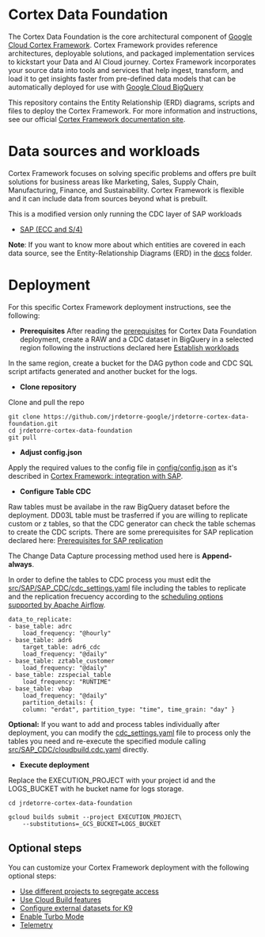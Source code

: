 # Cortex Data Foundation

The Cortex Data Foundation is the core architectural component of
[Google Cloud Cortex Framework](https://cloud.google.com/solutions/cortex).
Cortex Framework provides reference architectures, deployable solutions, and
packaged implementation services to kickstart your Data and AI Cloud journey.
Cortex Framework incorporates your source data into tools and services that help ingest,
transform, and load it to get insights faster from pre-defined data models that can be automatically
deployed for use with [Google Cloud BigQuery](https://cloud.google.com/bigquery)

This repository contains the Entity Relationship (ERD) diagrams, scripts and files
to deploy the Cortex Framework. For more information and instructions, see our
official [Cortex Framework documentation site](https://cloud.google.com/cortex/docs).

# Data sources and workloads

Cortex Framework focuses on solving specific problems and offers pre built solutions
for business areas like Marketing, Sales, Supply Chain, Manufacturing, Finance, and Sustainability.
Cortex Framework is flexible and it can include data from sources beyond what is prebuilt.

This is a modified version only running the CDC layer of SAP workloads

*   [SAP (ECC and S/4)](https://cloud.google.com/cortex/docs/operational-sap)

**Note**: If you want to know more about which entities are covered in each data source, see the
Entity-Relationship Diagrams (ERD) in the [docs](https://github.com/GoogleCloudPlatform/cortex-data-foundation/tree/main/docs) folder.

# Deployment

For this specific Cortex Framework deployment instructions, see the following:

* **Prerequisites** 
After reading the [prerequisites](https://cloud.google.com/cortex/docs/deployment-prerequisites) for Cortex Data Foundation deployment, create a RAW and a CDC dataset in BigQuery in a selected region following the instructions declared here [Establish workloads](https://cloud.google.com/cortex/docs/deployment-step-one)

In the same region, create a bucket for the DAG python code and CDC SQL script artifacts generated and another bucket for the logs.

* **Clone repository** 

Clone and pull the repo
```
git clone https://github.com/jrdetorre-google/jrdetorre-cortex-data-foundation.git
cd jrdetorre-cortex-data-foundation
git pull
```
* **Adjust config.json** 

Apply the required values to the config file in [config/config.json](https://github.com/jrdetorre-google/jrdetorre-cortex-data-foundation/blob/main/config/config.json) as it's described in [Cortex Framework: integration with SAP](https://cloud.google.com/cortex/docs/operational-sap).

* **Configure Table CDC** 

Raw tables must be availabe in the raw BigQuery dataset before the deployment. DD03L table must be trasferred if you are willing to replicate custom or z tables, so that the CDC generator can check the table schemas to create the CDC scripts. There are some prerequisites for SAP replication declared here: [Prerequisites for SAP replication](https://cloud.google.com/cortex/docs/operational-sap#prerequisites_for_sap_replication_2)

The Change Data Capture processing method used here is **Append-always**.

In order to define the tables to CDC process you must edit the [src/SAP/SAP_CDC/cdc_settings.yaml](https://github.com/jrdetorre-google/jrdetorre-cortex-data-foundation/blob/main/src/SAP/SAP_CDC/cdc_settings.yaml) file including the tables to replicate and the replication frecuency according to the [scheduling options supported by Apache Airflow](https://airflow.apache.org/docs/apache-airflow/stable/core-concepts/dag-run.html).

```
data_to_replicate:
- base_table: adrc
    load_frequency: "@hourly"
- base_table: adr6
    target_table: adr6_cdc
    load_frequency: "@daily"
- base_table: zztable_customer
    load_frequency: "@daily"
- base_table: zzspecial_table
    load_frequency: "RUNTIME"
- base_table: vbap
    load_frequency: "@daily"
    partition_details: {
    column: "erdat", partition_type: "time", time_grain: "day" }
```

**Optional:** If you want to add and process tables individually after deployment, you can modify the [cdc_settings.yaml](https://github.com/jrdetorre-google/jrdetorre-cortex-data-foundation/blob/main/src/SAP/SAP_CDC/cdc_settings.yaml) file to process only the tables you need and re-execute the specified module calling [src/SAP_CDC/cloudbuild.cdc.yaml](https://github.com/jrdetorre-google/jrdetorre-cortex-data-foundation/blob/main/src/SAP/SAP_CDC/cloudbuild.cdc.yaml) directly.

* **Execute deployment** 

Replace the EXECUTION_PROJECT with your project id and the LOGS_BUCKET with he bucket name for logs storage. 

```
cd jrdetorre-cortex-data-foundation

gcloud builds submit --project EXECUTION_PROJECT\
    --substitutions=_GCS_BUCKET=LOGS_BUCKET
```



## Optional steps

You can customize your Cortex Framework deployment with the following optional steps:

*   [Use different projects to segregate access](https://cloud.google.com//cortex/docs/optional-step-segregate-access)
*   [Use Cloud Build features](https://cloud.google.com//cortex/docs/optional-step-cloud-build-features)
*   [Configure external datasets for K9](https://cloud.google.com//cortex/docs/optional-step-external-datasets)
*   [Enable Turbo Mode](https://cloud.google.com/cortex/docs/optional-step-turbo-mode)
*   [Telemetry](https://cloud.google.com/cortex/docs/optional-step-telemetry)

